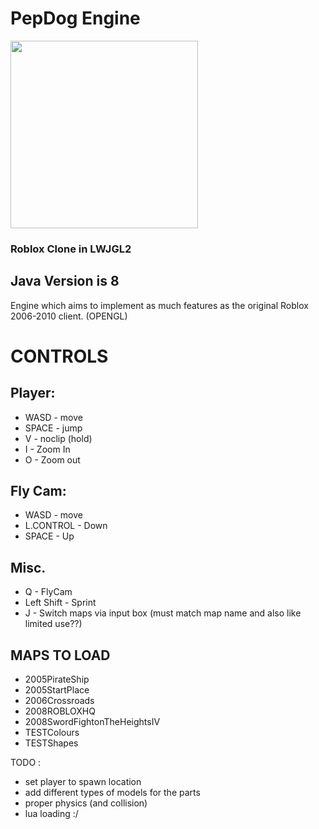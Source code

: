 # PepDog Engine

<img src="https://github.com/oikmo/RBXL-Loader/assets/78755068/29814e11-c557-41cd-81d7-a0afbb9c8f2a" width="300">

### Roblox Clone in LWJGL2

## Java Version is 8

Engine which aims to implement as much features as the original Roblox 2006-2010 client. (OPENGL)

# CONTROLS
## Player:
- WASD - move
- SPACE - jump
- V - noclip (hold)
- I - Zoom In
- O - Zoom out

## Fly Cam:
- WASD - move
- L.CONTROL - Down
- SPACE - Up

## Misc.
- Q - FlyCam
- Left Shift - Sprint
- J - Switch maps via input box (must match map name and also like limited use??)

## MAPS TO LOAD
- 2005PirateShip
- 2005StartPlace
- 2006Crossroads
- 2008ROBLOXHQ
- 2008SwordFightonTheHeightsIV
- TESTColours
- TESTShapes

TODO : 
- set player to spawn location
- add different types of models for the parts
- proper physics (and collision)
- lua loading :/
